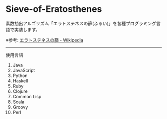 Sieve-of-Eratosthenes
==============

素数抽出アルゴリズム「エラトステネスの篩(ふるい)」を各種プログラミング言語で実装します。

※参考:
[エラトステネスの篩 - Wikipedia](http://ja.wikipedia.org/wiki/%E3%82%A8%E3%83%A9%E3%83%88%E3%82%B9%E3%83%86%E3%83%8D%E3%82%B9%E3%81%AE%E7%AF%A9 "エラトステネスの篩 - Wikipedia")

--------------

使用言語

1. Java
1. JavaScript
1. Python
1. Haskell
1. Ruby
1. Clojure
1. Common Lisp
1. Scala
1. Groovy
1. Perl

